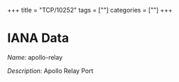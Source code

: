 +++
title = "TCP/10252"
tags = [""]
categories = [""]
+++

# IANA Data

_Name:_ apollo-relay

_Description:_ Apollo Relay Port


